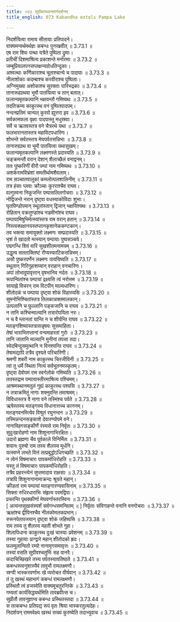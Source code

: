 ```yaml
---
title: ०७३ सुग्रीवास्थानमार्गदर्शनम्
title_english: 073 Kabandha extols Pampa Lake

---
```



निदर्शयित्वा रामाय सीतायाः प्रतिपादने।  
वाक्यमन्वर्थमर्थज्ञः कबन्धः पुनरब्रवीत् ॥ 3.73.1 ॥   
एष राम शिवः पन्था यत्रैते पुष्पिता द्रुमाः।  
प्रतीचीं दिशमाश्रित्य प्रकाशन्ते मनोरमाः ॥ 3.73.2 ॥   
जम्बूप्रियालपनसप्लक्षन्यग्रोधतिन्दुकाः।  
अश्वत्थाः कर्णिकाराश्च चूताश्चान्ये च पादापाः ॥ 3.73.3 ॥   
नीलाशोकाः कदम्बाश्च करवीराश्च पुष्पिताः।  
अग्निमुख्या अशोकाश्च सुरक्ताः पारिभद्रकाः ॥ 3.73.4 ॥   
तानारूह्याथवा भूमौ पातयित्वा च तान् बलात्।  
फलान्यमृतकल्पानि भक्षयन्तौ गमिष्यथः ॥ 3.73.5 ॥   
तदतिक्रम्य काकुत्स्थ वनं पुष्पितपादपम्।  
नन्दनप्रतिमं चान्यत् कुरवो ह्युत्तरा इव ॥ 3.73.6 ॥   
सर्वकामफला वृक्षाः पादपास्तु मधुस्रवाः।  
सर्वे च ऋतवस्तत्र वने चैत्ररथे यथा ॥ 3.73.7 ॥   
फलभारानतास्तत्र महाविटपधारिणः।  
शोभन्ते सर्वतस्तत्र मेघपर्वतसन्निभाः ॥ 3.73.8 ॥   
तानारुह्याथ वा भूमौ पातयित्वा यथासुखम्।  
फलान्यमृतकल्पानि लक्ष्मणस्ते प्रदास्यति ॥ 3.73.9 ॥   
चङ्क्रमन्तौ वरान् देशान् शैलाच्छैलं वनाद्वनम्।  
ततः पुष्करिणीं वीरौ पम्पां नाम गमिष्यथः ॥ 3.73.10 ॥   
अशर्करामविभ्रंशां समतीर्थामशैवलाम्।  
राम स़ञ्चातवालूकां कमलोत्पलशालिनीम् ॥ 3.73.11 ॥   
तत्र हंसाः प्लवाः क्रौञ्चाः कुरराश्चैव राघव।  
वल्गुस्वना निकूजन्ति पम्पासलिलगोचराः ॥ 3.73.12 ॥   
नोद्विजन्ते नरान् दृष्ट्वा वधस्याकोविदाः शुभाः।  
घृतपिण्डोपमान् स्थूलांस्तान् द्विजान् भक्षयिश्यथः ॥ 3.73.13 ॥   
रोहितान् वक्रतुण्डांश्च नडमीनांश्च राघव।  
पम्पायामिषुभिर्मत्स्यांस्तत्र राम वरान् हतान् ॥ 3.73.14 ॥   
निस्त्वक्पक्षानयस्तप्तानकृशानेककण्टकान्।  
तव भक्त्या समायुक्तो लक्ष्मणः सम्प्रदास्यति ॥ 3.73.15 ॥   
भृशं ते खादतो मत्स्यान् पम्पायाः पुष्पसञ्चये।  
पद्मगन्धि शिवं वारि सुखशीतमनामयम् ॥ 3.73.16 ॥   
उद्धृत्य सतताक्लिष्टं रौप्यस्फाटिकसन्निभम्।  
असौ पुष्करपर्णेन लक्ष्मणः पाययिष्यति ॥ 3.73.17 ॥   
स्थूलान् गिरिगुहाशय्यान् वराहान् वनचारिणः।  
अपां लोभादुपावृत्तान् वृषभानिव नर्दतः ॥ 3.73.18 ॥   
रूपान्वितांश्च पम्पायां द्रक्ष्यसि त्वं नरोत्तम ॥ 3.73.19 ॥   
सायाह्ने विचरन् राम विटपीन् माल्यधारिणः।  
शीतोदकं च पम्पाया दृष्ट्वा शोकं विहास्यसि ॥ 3.73.20 ॥   
सुमनोभिश्चितांस्तत्र तिलकान्नक्तमालकान्।  
उत्पलानि च फुल्लानि पङ्कजानि च राघव ॥ 3.73.21 ॥   
न तानि कश्चिन्माल्यानि तत्रारोपयिता नरः।  
न च वै म्लानतां यान्ति न च शीर्यन्ति राघव ॥ 3.73.22 ॥   
मतङ्गशिष्यास्तत्रासन्नृषयः सुसमाहिताः।  
तेषां भाराभितप्तानां वन्यमाहरतां गुरोः ॥ 3.73.23 ॥   
तानि जातानि माल्यानि मुनीनां तपसा तदा।  
स्वेदबिन्दुसमुत्थानि न विनश्यन्ति राघव ॥ 3.73.24 ॥   
तेषामद्यापि तत्रैव दृश्यते परिचारिणी।  
श्रमणी शबरी नाम काकुत्स्थ चिरजीविनी ॥ 3.73.25 ॥   
त्वां तु धर्मे स्थिता नित्यं सर्वभूतनमस्कृतम्।  
दृष्ट्वा देवोपमं राम स्वर्गलोकं गमिष्यति ॥ 3.73.26 ॥   
ततस्तद्राम पम्पायास्तीरमाश्रित्य पश्चिमम्।  
आश्रमस्थानमतुलं गुह्यं काकुत्स्थ पश्यसि ॥ 3.73.27 ॥   
न तत्राक्रमितुं नागाः शक्नुवन्ति तमाश्रमम्।  
विविधास्तत्र वै नागा वने तस्मिंश्च पर्वते ॥ 3.73.28 ॥   
ऋषेस्तस्य मतङ्गस्य विधानात्तच्च काननम्।  
मतङ्गवनमित्येव विश्रुतं रघुनन्दन ॥ 3.73.29 ॥   
तस्मिन्नन्दनसङ्काशे देवारण्योपमे वने।  
नानाविहगसङ्कीर्णे रंस्यसे राम निर्वृतः ॥ 3.73.30 ॥   
सुदुःखारोहणो नाम शिशुनागाभिरक्षितः।  
उदारो ब्रह्मणा चैव पूर्वकाले विनिर्मितः ॥ 3.73.31 ॥   
शयानः पुरुषो राम तस्य शैलस्य मूर्धनि।  
यत्स्वप्ने लभते वित्तं तत्प्रबुद्धोऽधिगच्छति ॥ 3.73.32 ॥   
न त्वेनं विषमाचारः पापकर्माधिरोहति ॥ 3.73.33 ॥   
यस्तु तं विषमाचारः पापकर्माधिरोहति।  
तत्रैव प्रहरन्त्येनं सुप्तमादाय राक्षसाः ॥ 3.73.34 ॥   
तत्रापि शिशुनागानामाक्रन्दः श्रूयते महान्।  
क्रीडतां राम पम्पायां मतङ्गारण्यवासिनाम् ॥ 3.73.35 ॥   
सिक्ता रुधिरधाराभिः संहृत्य परमद्विपाः।  
प्रचरन्ति पृथक्कीर्णा मेघवर्णास्तरस्विनः ॥ 3.73.36 ॥   
[ अत्यन्तसुखसंस्पर्शं सर्वगन्धसमन्वितम् ॥ ] निर्वृताः संविगाहन्ते वनानि वनगोचराः ॥ 3.73.37 ॥   
ऋक्षांश्च द्वीपिनश्चैव नीलकोमलकप्रभान्।  
रुरूनपेतापजयान् दृष्ट्वा शोकं जहिष्यसि ॥ 3.73.38 ॥   
राम तस्य तु शैलस्य महती शोभते गुहा।  
शिलापिधाना काकुत्स्थ दुःखं चास्याः प्रवेशनम् ॥ 3.73.39 ॥   
तस्या गुहायाः प्राग्द्वारे महान् शीतोदको ह्रदः।  
फलमूलान्वितो रम्यो नानामृगसमावृत्तः ॥ 3.73.40 ॥   
तस्यां वसति सुग्रीवश्चतुर्भिः सह वानरैः।  
कदाचिच्छिखरे तस्य पर्वतस्यावतिष्ठते ॥ 3.73.41 ॥   
कबन्धस्त्वनुशास्यैवं तावुभौ रामलक्ष्मणौ।  
स्रग्वी भास्करवर्णाभः खे व्यरोचत वीर्यवान् ॥ 3.73.42 ॥   
तं तु खस्थं महाभागं कबन्धं रामलक्ष्मणौ।  
प्रस्थितौ त्वं व्रजस्वेति वाक्यमूचतुरन्तिके ॥ 3.73.43 ॥   
गम्यतां कार्यसिद्ध्यर्थमिति तावब्रवीत्स च।  
सुप्रीतौ तावनुज्ञाप्य कबन्धः प्रस्थितस्तदा ॥ 3.73.44 ॥   
स तत्कबन्धः प्रतिपद्य रूपं वृतः श्रिया भास्करतुल्यदेहः।  
निदर्शयन् राममवेक्ष्य खस्थं सख्यं कुरुष्वेति तदाभ्युवाच ॥ 3.73.45 ॥   